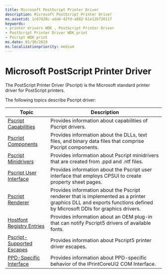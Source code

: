 ```yaml
---
title: Microsoft PostScript Printer Driver
description: Microsoft PostScript Printer Driver
ms.assetid: 1c67d20c-ada6-42fd-a882-61e12b72611f
keywords:
- printer drivers WDK , PostScript Printer Driver
- PostScript Printer Driver WDK print
- Pscript WDK print
ms.date: 01/30/2019
ms.localizationpriority: medium
---
```


# Microsoft PostScript Printer Driver

The PostScript Printer Driver (Pscript) is the Microsoft standard printer driver for PostScript printers.

The following topics describe Pscript driver:

| Topic | Description |
| --- | --- |
| [Pscript Capabilities](pscript-capabilities.md) | Provides information about capabilities of Pscript drivers. |
| [Pscript Components](pscript-components.md) | Provides information about the DLLs, text files, and binary data files that comprise Pscript components. |
| [Pscript Minidrivers](pscript-minidrivers.md)  | Provides information about Pscript minidrivers that are created from .ppd and .ntf files. |
| [Pscript User Interface](pscript-user-interface.md)  | Provides information about the Pscript user interface that employs CPSUI to create property sheet pages. |
| [Pscript Renderer](pscript-renderer.md)  | Provides information about the Pscript renderer that is implemented as a printer graphics DLL and exports functions defined by Microsoft DDIs for graphics drivers. |
| [Hostfont Registry Entries](hostfont-registry-entries.md)  | Provides information about an OEM plug-in that can notify Pscript5 drivers of available fonts. |
| [Pscript-Supported Escapes](pscript-supported-escapes.md)  | Provides information about Pscript5 printer driver escapes. |
| [PPD-Specific Interface](ppd-specific-interface.md) | Provides information about PPD-specific behavior of the IPrintCoreUI2 COM Interface. |
